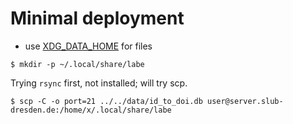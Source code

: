 # Minimal deployment

* use [XDG_DATA_HOME](https://wiki.archlinux.org/title/XDG_Base_Directory) for files

```
$ mkdir -p ~/.local/share/labe
```

Trying `rsync` first, not installed; will try scp.

```
$ scp -C -o port=21 ../../data/id_to_doi.db user@server.slub-dresden.de:/home/x/.local/share/labe
```
